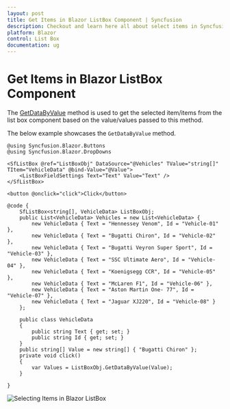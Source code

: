 ```yaml
---
layout: post
title: Get Items in Blazor ListBox Component | Syncfusion
description: Checkout and learn here all about select items in Syncfusion Blazor ListBox component and much more.
platform: Blazor
control: List Box
documentation: ug
---
```


# Get Items in Blazor ListBox Component

The [GetDataByValue](https://help.syncfusion.com/cr/blazor/Syncfusion.Blazor.DropDowns.SfListBox-2.html#Syncfusion_Blazor_DropDowns_SfListBox_2_GetDataByValue__0_) method is used to get the selected item/items from the list box component based on the value/values passed to this method.

The below example showcases the `GetDataByValue` method.

```cshtml
@using Syncfusion.Blazor.Buttons
@using Syncfusion.Blazor.DropDowns

<SfListBox @ref="ListBoxObj" DataSource="@Vehicles" TValue="string[]" TItem="VehicleData" @bind-Value="@Value">
    <ListBoxFieldSettings Text="Text" Value="Text" />
</SfListBox>

<button @onclick="click">Click</button>

@code {
    SfListBox<string[], VehicleData> ListBoxObj;
    public List<VehicleData> Vehicles = new List<VehicleData> {
        new VehicleData { Text = "Hennessey Venom", Id = "Vehicle-01" },
        new VehicleData { Text = "Bugatti Chiron", Id = "Vehicle-02" },
        new VehicleData { Text = "Bugatti Veyron Super Sport", Id = "Vehicle-03" },
        new VehicleData { Text = "SSC Ultimate Aero", Id = "Vehicle-04" },
        new VehicleData { Text = "Koenigsegg CCR", Id = "Vehicle-05" },
        new VehicleData { Text = "McLaren F1", Id = "Vehicle-06" },
        new VehicleData { Text = "Aston Martin One- 77", Id = "Vehicle-07" },
        new VehicleData { Text = "Jaguar XJ220", Id = "Vehicle-08" }
    };

    public class VehicleData
    {
        public string Text { get; set; }
        public string Id { get; set; }
    }
    public string[] Value = new string[] { "Bugatti Chiron" };
    private void click()
    {
        var Values = ListBoxObj.GetDataByValue(Value);
    }

}

```

![Selecting Items in Blazor ListBox](./../images/blazor-listbox-item-selection.png)